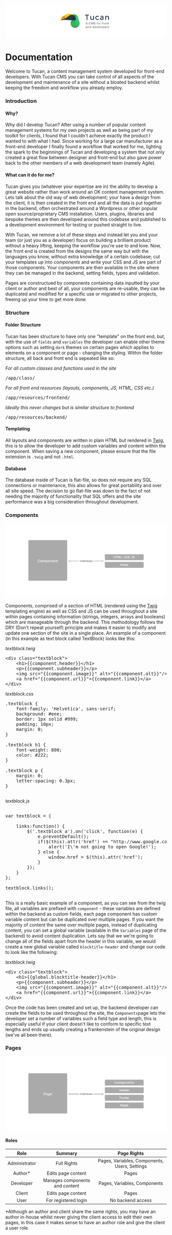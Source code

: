 ![Tucan Logo](img/header.png)

# Documentation #
Welcome to Tucan, a content management system developed for front-end developers. With Tucan CMS you can take control of all aspects of the development and maintenance of a site without a bloated backend whilst keeping the freedom and workflow you already employ.

<!-- MarkdownTOC -->

<!-- /MarkdownTOC -->


### Introduction ###

#### Why? ####
Why did I develop Tucan? After using a number of popular content management systems for my own projects as well as being part of my toolkit for clients, I found that I couldn't achieve exactly the product I wanted to with what I had. Since working for a large car manufacturer as a front-end developer I finally found a workflow that worked for me, lighting the spark to the beginnings of Tucan and developing a system that not only created a great flow between designer and front-end but also gave power back to the other members of a web development team (namely Agile).

#### What can it do for me? ####
Tucan gives you (whatever your expertise are in) the ability to develop a great website rather than work around an OK content management system. Lets talk about the old way of web development; your have a design from the client, it is then created in the front end and all the data is put together in the backend, often orchestrated around a Wordpress or other popular open source/proprietary CMS installation. Users, plugins, libraries and bespoke themes are then developed around this codebase and published to a development environment for testing or pushed straight to live. 

With Tucan, we remove a lot of these steps and instead let you and your team (or just you as a developer) focus on building a brilliant product without a heavy lifting, keeping the workflow you're use to and love. Now, the front end is created from the designs the same way but with the languages you know, without extra knowledge of a certain codebase; cut your templates up into *components* and write your CSS and JS are part of those components. Your components are then available in the site where they can be managed in the backend, setting fields, types and validation. 

Pages are constructued by components containing data inputted by your client or author and best of all, your components are re-usable, they can be duplicated and modified for a specific use or migrated to other projects, freeing up your time to get more done. 

### Structure ###

#### Folder Structure ####

Tucan has been structure to have only one "template" on the front end, but, with the use of `fields` and `variables` the developer can enable other theme options such as setting `dark` themes on certain pages which applies to elements on a component or page - changing the styling. Within the folder structure, all back and front end is sepeated like so:

*For all custom classes and functions used in the site*
<pre>
/app/class/
</pre>

*For all front end resources (layouts, components, JS, HTML, CSS etc.)*
<pre>
/app/resources/frontend/
</pre>

*Ideally this never changes but is similar structure to frontend*
<pre>
/app/resources/backend/ 
</pre>

#### Templating ####

All layouts and components are written in plain HTML but rendered in [Twig](http://twig.sensiolabs.org), this is to allow the developer to add custom variables and content within the component. When saving a new component, please ensure that the file extension is `.twig` and not `.html`. 


#### Database ####

The database inside of Tucan is flat-file, so does not require any SQL connections or maintenance, this also allows for great portability and over all site speed. The decision to go flat-file was down to the fact of not needing the majority of functionality that SQL offers and the site performance was a big consideration throughout development.

### Components ###

![Components contain HTML,CSS,JS and Fields](img/components.png "Component Structure")

Components, comprised of a section of HTML (rendered using the [Twig](http://twig.sensiolabs.org) templating engine) as well as CSS and JS can be used throughout a site within pages containing information (strings, integers, arrays and booleans) which are manageable through the backend. This methodology follows the DRY (Don't repeat yourself) principle and makes it easier to modify and update one section of the site in a single place. An example of a component (in this example as text block called TextBlock) looks like this: 

*textblock.twig*

<pre>
&lt;div class=&quot;textblock&quot;&gt;
	&lt;h1&gt;{{component.header}}&lt;/h1&gt;
	&lt;p&gt;{{component.subheader}}&lt;/p&gt;
	&lt;img src=&quot;{{component.image}}&quot; alt=&quot;{{component.alt}}&quot;/&gt;
	&lt;a href=&quot;{{component.url}}&quot;&gt;{{component.link}}&lt;/a&gt;
&lt;/div&gt;
</pre>

*textblock.css*
<pre>
.textblock {
	font-family: 'Helvetica', sans-serif;
	background: #eee;
	border: 1px solid #999;
	padding: 10px;
	margin: 0;
}

.textblock h1 {
	font-weight: 800;
	color: #222;
}

.textblock p {
	margin: 0;
	letter-spacing: 0.3px;
}

</pre>

*textblock.js*
<pre>

var textblock = {

	links:function() {
		$('.textblock a').on('click', function(e) {
			e.preventDefault();
			if($(this).attr('href') == "http://www.google.com")) {
				alert('I\'m not going to open Google!');
			} else {
				window.href = $(this).attr('href');
			}
		});
	}
};

textblock.links();

</pre> 

This is a really basic example of a component, as you can see from the twig file, all variables are prefixed with `component` - these variables are defined within the backend as custom fields, each page component has custom variable content but can be duplicated over multiple pages. If you want the majority of content the same over multiple pages, instead of duplicating content, you can set a global variable (available in the `Variables` page of the backend) to avoid content duplication. Lets say that we we're going to change all of the fields apart from the header in this variable, we would create a new global variable called `blocktitle-header` and change our code to look like the following:

*textblock.twig*

<pre>
&lt;div class=&quot;textblock&quot;&gt;
	&lt;h1&gt;{{global.blocktitle-header}}&lt;/h1&gt;
	&lt;p&gt;{{component.subheader}}&lt;/p&gt;
	&lt;img src=&quot;{{component.image}}&quot; alt=&quot;{{component.alt}}&quot;/&gt;
	&lt;a href=&quot;{{component.url}}&quot;&gt;{{component.link}}&lt;/a&gt;
&lt;/div&gt;
</pre>

Once the code has been created and set up, the backend developer can create the fields to be used throughout the site, the `Components`page lets the developer set a number of variables such a field type and length, this is especially useful if your client doesn't like to conform to specific text lengths and ends up usually creating a frankenstein of the original design (we've all been there). 


### Pages ###

![Pages contain header, footer, fields and components](img/pages.png "Page Structure")


#### Roles ###

|      Role      |               Summary             |                    Page Rights                |
|:--------------:|:---------------------------------:|:---------------------------------------------:|
| Administrator  | Full Rights                       | Pages, Variables, Components, Users, Settings |
| Author*        | Edits page content                | Pages                                         | 
| Developer      | Manages components and content    | Pages, Variables, Components                  |
| Client         | Edits page content                | Pages                                         |  
| User           | For registered login              | No backend access                             |

*Although an author and client share the same rights, you may have an author in-house whilst never giving the client access to edit their own pages, in this case it makes sense to have an author role and give the client a user role.
